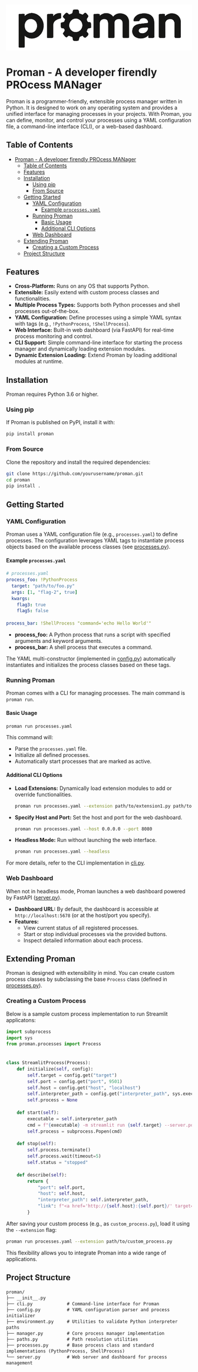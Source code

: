 ![Proman Logo](./assets/logo.jpg)

# Proman - A developer firendly PROcess MANager

Proman is a programmer-friendly, extensible process manager written in Python. It is designed to work on any operating system and provides a unified interface for managing processes in your projects. With Proman, you can define, monitor, and control your processes using a YAML configuration file, a command-line interface (CLI), or a web-based dashboard.

## Table of Contents

- [Proman - A developer firendly PROcess MANager](#proman---a-developer-firendly-process-manager)
  - [Table of Contents](#table-of-contents)
  - [Features](#features)
  - [Installation](#installation)
    - [Using pip](#using-pip)
    - [From Source](#from-source)
  - [Getting Started](#getting-started)
    - [YAML Configuration](#yaml-configuration)
      - [Example `processes.yaml`](#example-processesyaml)
    - [Running Proman](#running-proman)
      - [Basic Usage](#basic-usage)
      - [Additional CLI Options](#additional-cli-options)
    - [Web Dashboard](#web-dashboard)
  - [Extending Proman](#extending-proman)
    - [Creating a Custom Process](#creating-a-custom-process)
  - [Project Structure](#project-structure)

## Features

- **Cross-Platform:** Runs on any OS that supports Python.
- **Extensible:** Easily extend with custom process classes and functionalities.
- **Multiple Process Types:** Supports both Python processes and shell processes out-of-the-box.
- **YAML Configuration:** Define processes using a simple YAML syntax with tags (e.g., `!PythonProcess`, `!ShellProcess`).
- **Web Interface:** Built-in web dashboard (via FastAPI) for real-time process monitoring and control.
- **CLI Support:** Simple command-line interface for starting the process manager and dynamically loading extension modules.
- **Dynamic Extension Loading:** Extend Proman by loading additional modules at runtime.

## Installation

Proman requires Python 3.6 or higher.

### Using pip

If Proman is published on PyPI, install it with:

```bash
pip install proman
```

### From Source

Clone the repository and install the required dependencies:

```bash
git clone https://github.com/yourusername/proman.git
cd proman
pip install .
```

## Getting Started

### YAML Configuration

Proman uses a YAML configuration file (e.g., `processes.yaml`) to define processes. The configuration leverages YAML tags to instantiate process objects based on the available process classes (see [processes.py](./proman/processes.py)).

#### Example `processes.yaml`

```yaml
# processes.yaml
process_foo: !PythonProcess
  target: "path/to/foo.py"
  args: [1, "flag-2", true]
  kwargs:
    flag3: true
    flag5: false

process_bar: !ShellProcess "command='echo Hello World'"
```

- **process_foo:** A Python process that runs a script with specified arguments and keyword arguments.
- **process_bar:** A shell process that executes a command.

The YAML multi-constructor (implemented in [config.py](./proman/config.py)) automatically instantiates and initializes the process classes based on these tags.

### Running Proman

Proman comes with a CLI for managing processes. The main command is `proman run`.

#### Basic Usage

```bash
proman run processes.yaml
```

This command will:
- Parse the `processes.yaml` file.
- Initialize all defined processes.
- Automatically start processes that are marked as active.

#### Additional CLI Options

- **Load Extensions:** Dynamically load extension modules to add or override functionalities.

  ```bash
  proman run processes.yaml --extension path/to/extension1.py path/to/extension2.py
  ```

- **Specify Host and Port:** Set the host and port for the web dashboard.

  ```bash
  proman run processes.yaml --host 0.0.0.0 --port 8080
  ```

- **Headless Mode:** Run without launching the web interface.

  ```bash
  proman run processes.yaml --headless
  ```

For more details, refer to the CLI implementation in [cli.py](./proman/cli.py).

### Web Dashboard

When not in headless mode, Proman launches a web dashboard powered by FastAPI ([server.py](./proman/server.py)).

- **Dashboard URL:** By default, the dashboard is accessible at `http://localhost:5678` (or at the host/port you specify).
- **Features:**
  - View current status of all registered processes.
  - Start or stop individual processes via the provided buttons.
  - Inspect detailed information about each process.

## Extending Proman

Proman is designed with extensibility in mind. You can create custom process classes by subclassing the base `Process` class (defined in [processes.py](./proman/processes.py)).

### Creating a Custom Process

Below is a sample custom process implementation to run Streamlit applicatons:

```python
import subprocess
import sys
from proman.processes import Process


class StreamlitProcess(Process):
    def initialize(self, config):
        self.target = config.get("target")
        self.port = config.get("port", 9501)
        self.host = config.get("host", "localhost")
        self.interpreter_path = config.get("interpreter_path", sys.executable)
        self.process = None

    def start(self):
        executable = self.interpreter_path
        cmd = f"{executable} -m streamlit run {self.target} --server.port {self.port} --server.address {self.host} --server.headless true"
        self.process = subprocess.Popen(cmd)

    def stop(self):
        self.process.terminate()
        self.process.wait(timeout=5)
        self.status = "stopped"

    def describe(self):
        return {
            "port": self.port,
            "host": self.host,
            "interpreter_path": self.interpreter_path,
            "link": f"<a href='http://{self.host}:{self.port}/' target='_blank'> http://{self.host}:{self.port}/ </a>",
        }

```

After saving your custom process (e.g., as `custom_process.py`), load it using the `--extension` flag:

```bash
proman run processes.yaml --extension path/to/custom_process.py
```

This flexibility allows you to integrate Proman into a wide range of applications.

## Project Structure

```
proman/
├── __init__.py
├── cli.py             # Command-line interface for Proman
├── config.py          # YAML configuration parser and process initializer
├── environment.py     # Utilities to validate Python interpreter paths
├── manager.py         # Core process manager implementation
├── paths.py           # Path resolution utilities
├── processes.py       # Base process class and standard implementations (PythonProcess, ShellProcess)
└── server.py          # Web server and dashboard for process management
```


